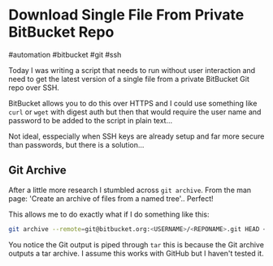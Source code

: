 # Download Single File From Private BitBucket Repo

#automation
#bitbucket
#git
#ssh

Today I was writing a script that needs to run without user interaction and need to get the latest version of a single
file from a private BitBucket Git repo over SSH.

BitBucket allows you to do this over HTTPS and I could use something like `curl` or `wget` with digest auth but then
that would require the user name and password to be added to the script in plain text...

Not ideal, esspecially when SSH keys are already setup and far more secure than passwords, but there is a solution...

## Git Archive

After a little more research I stumbled across `git archive`. From the man page: 'Create an archive of files from a
named tree'.. Perfect!

This allows me to do exactly what if I do something like this:

```bash
git archive --remote=git@bitbucket.org:<USERNAME>/<REPONAME>.git HEAD <FILENAME> | tar -xf - --to-stdout <FILENAME>
```

You notice the Git output is piped through `tar` this is because the Git archive outputs a tar archive.
I assume this works with GitHub but I haven't tested it.
